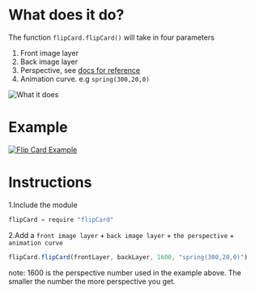 # What does it do?
The function `flipCard.flipCard()` will take in four parameters

1. Front image layer
2. Back image layer
3. Perspective, see [docs for reference](http://framerjs.com/docs/#layer.perspective)
4. Animation curve. e.g `spring(300,20,0)`

![What it does](http://i.imgur.com/GBWvMkm.png)

# Example
[![Flip Card Example](http://i.giphy.com/3oEjHAXzDRbMqxWH7y.gif)](http://share.framerjs.com/fj0zw6iuch5p/)

# Instructions

1.Include the module

```javascript
flipCard = require "flipCard"
```

2.Add a `front image layer` + `back image layer` + `the perspective` + `animation curve`

```javascript
flipCard.flipCard(frontLayer, backLayer, 1600, "spring(300,20,0)")
```

note: 1600 is the perspective number used in the example above. The smaller the number the more perspective you get.
